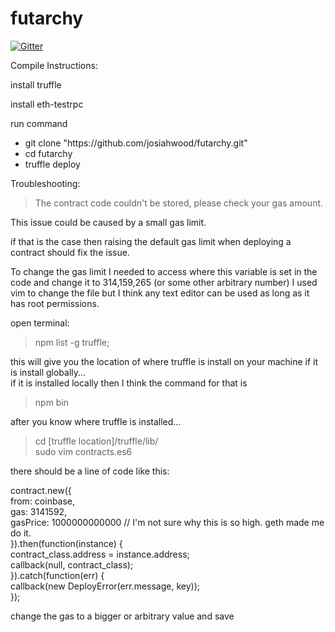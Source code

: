 # futarchy

[![Gitter](https://badges.gitter.im/Join%20Chat.svg)](https://gitter.im/josiahwood/futarchy?utm_source=badge&utm_medium=badge&utm_campaign=pr-badge&utm_content=badge)
<div id="compileInstructions">
Compile Instructions:

<p>install truffle
<p>install eth-testrpc

run command
<ul>
  <li>
    git clone "https://github.com/josiahwood/futarchy.git"
  </li>
  <li>
    cd futarchy
  </li>
  <li>
    truffle deploy
  </li>
</ul>
</div>

Troubleshooting:

> The contract code couldn't be stored, please check your gas amount.

  This issue could be caused by a small gas limit.

  if that is the case then raising the default gas limit when deploying a contract should fix the issue.

  To change the gas limit I needed to access where this variable is set in the code and change it to 314,159,265 (or some other arbitrary number)
  I used vim to change the file but I think any text editor can be used as long as it has root permissions.


open terminal:
> npm list -g truffle;

this will give you the location of where truffle is install on your machine if it is install globally...<br>
if it is installed locally then I think the command for that is<br>
>npm bin

after you know where truffle is installed... <br>

>cd [truffle location]/truffle/lib/ <br>
>sudo vim contracts.es6 <br>

there should be a line of code like this: <br>

contract.new({<br>
            from: coinbase,<br>
            gas: 3141592,<br>
            gasPrice: 1000000000000 // I'm not sure why this is so high. geth made me do it.<br>
          }).then(function(instance) {<br>
            contract_class.address = instance.address;<br>
            callback(null, contract_class);<br>
          }).catch(function(err) {<br>
            callback(new DeployError(err.message, key));<br>
          });<br>

change the gas to a bigger or arbitrary value and save
